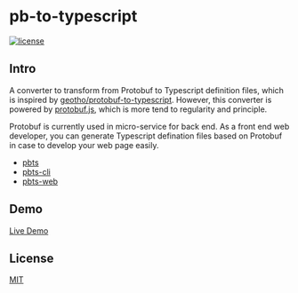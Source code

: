 # pb-to-typescript

<a href="https://github.com/brandonxiang/pb-to-typescript/blob/master/LICENSE">
  <img src="https://img.shields.io/github/license/brandonxiang/pb-to-typescript" alt="license">
</a>

## Intro

A converter to transform from Protobuf to Typescript definition files, which is inspired by [geotho/protobuf-to-typescript](https://github.com/geotho/protobuf-to-typescript). However, this converter is powered by [protobuf.js](https://github.com/protobufjs/protobuf.js), which is more tend to regularity and principle.

Protobuf is currently used in micro-service for back end. As a front end web developer, you can generate Typescript defination files based on Protobuf in case to develop your web page easily.

- [pbts](./packages/core)
- [pbts-cli](./packages/cli)
- [pbts-web](./packages/web)

## Demo

[Live Demo](https://brandonxiang.github.io/pb-to-typescript/)

## License

[MIT](LICENSE)
